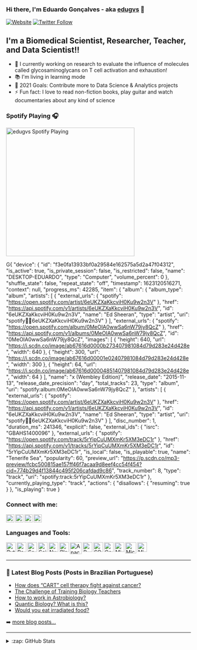 ### Hi there, I'm Eduardo Gonçalves - aka [edugvs][website] 👋

[![Website](https://img.shields.io/website?label=edugvs.github.io/&style=for-the-badge&url=https://edugvs.github.io/)](https://edugvs.github.io/)
[![Twitter Follow](https://img.shields.io/twitter/follow/edugvs?color=1DA1F2&logo=twitter&style=for-the-badge)](https://twitter.com/intent/follow?original_referer=https%3A%2F%2Fgithub.com%2Fedugvs&screen_name=edugvs)

## I'm a Biomedical Scientist, Researcher, Teacher, and Data Scientist!!

- 🔬 I currently working on research to evaluate the influence of molecules called glycosaminoglycans on T cell activation and exhaustion!
- 📚 I'm living in learning mode
- 🥅 2021 Goals: Contribute more to Data Science & Analytics projects
- ⚡ Fun fact: I love to read non-fiction books, play guitar and watch documentaries about any kind of science

### Spotify Playing 🎧

[<img src="https://now-playing-codestackr.vercel.app/api/spotify-playing" alt="edugvs Spotify Playing" width="350" />](https://open.spotify.com/user/12150923777)


G{
  "device": {
    "id": "f3e0fa13933bf0a29584e162575a5d2a47f04312",
    "is_active": true,
    "is_private_session": false,
    "is_restricted": false,
    "name": "DESKTOP-EDUARDO",
    "type": "Computer",
    "volume_percent": 0
  },
  "shuffle_state": false,
  "repeat_state": "off",
  "timestamp": 1623120516271,
  "context": null,
  "progress_ms": 42285,
  "item": {
    "album": {
      "album_type": "album",
      "artists": [
        {
          "external_urls": {
            "spotify": "https://open.spotify.com/artist/6eUKZXaKkcviH0Ku9w2n3V"
          },
          "href": "https://api.spotify.com/v1/artists/6eUKZXaKkcviH0Ku9w2n3V",
          "id": "6eUKZXaKkcviH0Ku9w2n3V",
          "name": "Ed Sheeran",
          "type": "artist",
          "uri": "spotify:artist:6eUKZXaKkcviH0Ku9w2n3V"
        }
      ],
      "external_urls": {
        "spotify": "https://open.spotify.com/album/0MeOIA0wwSa6nW79jy8QcZ"
      },
      "href": "https://api.spotify.com/v1/albums/0MeOIA0wwSa6nW79jy8QcZ",
      "id": "0MeOIA0wwSa6nW79jy8QcZ",
      "images": [
        {
          "height": 640,
          "url": "https://i.scdn.co/image/ab67616d0000b273407981084d79d283e24d428e",
          "width": 640
        },
        {
          "height": 300,
          "url": "https://i.scdn.co/image/ab67616d00001e02407981084d79d283e24d428e",
          "width": 300
        },
        {
          "height": 64,
          "url": "https://i.scdn.co/image/ab67616d00004851407981084d79d283e24d428e",
          "width": 64
        }
      ],
      "name": "x (Wembley Edition)",
      "release_date": "2015-11-13",
      "release_date_precision": "day",
      "total_tracks": 23,
      "type": "album",
      "uri": "spotify:album:0MeOIA0wwSa6nW79jy8QcZ"
    },
    "artists": [
      {
        "external_urls": {
          "spotify": "https://open.spotify.com/artist/6eUKZXaKkcviH0Ku9w2n3V"
        },
        "href": "https://api.spotify.com/v1/artists/6eUKZXaKkcviH0Ku9w2n3V",
        "id": "6eUKZXaKkcviH0Ku9w2n3V",
        "name": "Ed Sheeran",
        "type": "artist",
        "uri": "spotify:artist:6eUKZXaKkcviH0Ku9w2n3V"
      }
    ],
    "disc_number": 1,
    "duration_ms": 241346,
    "explicit": false,
    "external_ids": {
      "isrc": "GBAHS1400096"
    },
    "external_urls": {
      "spotify": "https://open.spotify.com/track/5rYipCuUMXmKr5XM3eDC1r"
    },
    "href": "https://api.spotify.com/v1/tracks/5rYipCuUMXmKr5XM3eDC1r",
    "id": "5rYipCuUMXmKr5XM3eDC1r",
    "is_local": false,
    "is_playable": true,
    "name": "Tenerife Sea",
    "popularity": 60,
    "preview_url": "https://p.scdn.co/mp3-preview/fcbc500815ae157ff46f7acaa9d8eef4cc54f454?cid=774b29d4f13844c495f206cafdad9c86",
    "track_number": 8,
    "type": "track",
    "uri": "spotify:track:5rYipCuUMXmKr5XM3eDC1r"
  },
  "currently_playing_type": "track",
  "actions": {
    "disallows": {
      "resuming": true
    }
  },
  "is_playing": true
}


### Connect with me:

[<img align="left" alt="edugvs.github.io" width="22px" src="https://lh3.googleusercontent.com/F8J1fGTMHStLpmp4LDomj0iAOEn8aRvJJoo0uBbIiPlivhK9EjLyVlAOq0Fw8WBVpgQhBKUDwWfxbLiL5YFfUxVOu-_j5Ph51I5cQfX24agykQOc7PfOCFvS-m4Xx-iOygmOEKE7EDEqBQfC5ELsd5HvWnkzKoZSxxhwyMh71nOvKwObAPiK-jJeRKgr4s7HpSzMTmAHDtce4qT8ZUB6lxF94OmWEPRc3ik7hrAbf8EugvwQTV1_NnNqAVcivBx4z8Akxm176DZ3AijjoD1Q8sU1lkRY04xY4pNCuJg23G_L2u7YEmFePvGR0RTQQNk8WSk20db2D5styqIayB1LydYTExJkk79EY-a7iuVIc1WyVW1AYVldOdOt48B6ANMy84MoP6Rk9ZvoY0M7barigumHVMtRLeVtZFXFy3nr1GCvFd0Fy5Uo-pKCBjsifDQfBKRWOfLacY8NmqdKazwPfuV7KsI_mxtdkejeR4_9KxqXW_srA0S-G9Q5oMInCmqJxXLrcRZHbA55UZB-4eyzZ2zV_7wifQwaBot1Wx3emdKLCwj5drwVqDMKXZmELms-NRx3VkAqE6aA6Tyhou6BgakGhyF8GzncusCBCTIP4xQIjNGDN13BA_zrQRfqQyS3h3fMsyTFAVKmb3Gtj_BvCwTc319147c3yYIdarCK7R5hJOhGsEQrSU_CH6z44X6NxAZRnrA6jJsG88y9BVVt1tWsHw=s180-no?authuser=0" />][website]
[<img align="left" alt="edugvs | Twitter" width="22px" src="https://cdnlogo.com/logos/t/96/twitter-icon.svg" />][twitter]
[<img align="left" alt="edugvs | LinkedIn" width="22px" src="https://image.flaticon.com/icons/png/512/174/174857.png" />][linkedin]
[<img align="left" alt="edugvs | Instagram" width="22px" src="https://upload.wikimedia.org/wikipedia/commons/e/e7/Instagram_logo_2016.svg" />][instagram]

<br />

### Languages and Tools:

<img align="left" alt="Python" width="26px" src="https://upload.wikimedia.org/wikipedia/commons/thumb/c/c3/Python-logo-notext.svg/1200px-Python-logo-notext.svg.png" />
<img align="left" alt="Pandas" width="26px" src="https://lh3.googleusercontent.com/m9_P7yUDUBNMuea-hfI92dk6lOpEEV7KU-dh9jHK3JQL0LQ1r66rDtYrMk-k__gagowW2hEs-9OlgYcB_NEi0O8WZ6zzrpSj0in65Z0OejV-_XiepLlqxlpTKEdVBrqwcjR2SCZCa_wNHM9TR8KwNqridOulRZDbQiuFvTaLrlugQBFH2w-t4QrmJEl-RUM0eSmlVFnDvrkjMpXXaR6Wp-aXZKkjhhQgFvO5fPoDy3U3i_MYrP9nmVSHcl4rZ_l7FqzC7JxZJEvJzNVHsE_rGjl5EzIQQz-PCTRVp0VmcuCIL_w7Xp1vzdiuj3tKK7twC1JcB_-MGECqHez2B9S5yxk8wMIEwamXBYDQ8OwyXCviqkqctF1jk_v8mkDB7kUyddg11c1QSJM-qJmPzXPTlRivJBEC1qowr5WXViOFSBmcgaHCATH52U3oxikwUCRI_MILqIwSNNlKyT0mtr0e-Ia-CNDouFFL7XfNwebN5Ey72rivomX4Dxqdx26Asyf0weP_pcU6IBpLkOd5zb-xIbjeg-_cjgjPIl7S2R1OxRI3eprXKfdlx3bvLP-usNIHXllbM_9GsS-lesqKRQ6GCWttMoblIHCvBTzv-r818uvOF6am4uWadXb_OdsKjh3qVXWghvuvnz1A1hsWTC-EwoEJPVCS3XPkxbyVU4lQvln-189x3D6bLLNdBKDTwPsyqO2rY2slWWGn1bKHLr6v6X2M0w=s800-no?authuser=0" />
<img align="left" alt="Seaborn" width="26px" src="https://lh3.googleusercontent.com/aw7vPKhbsadAfBbAd6n1A07bDQBBQqA5xUggcyqX6iMLvYARzI9KGYq8AsZvhlj99-ncOSOrvPv9CxGXJ88XmqnNHF6wL9fslRbpU2lBhtD2wPgYF8_q-7exyZy-AU55-ckkPIFxyHZxNmtYIe1cbaRzobySuSn4Ne35qune4_mjf1krcT7JufJVXAV2kjd4t2_Lm9PbVuR1WglQg6u9IOdSw5WBs8pgdz9Y4yXXAraKSBKTZT5ahGX28srU3G-gIKWY9OuHtK2HxE8NZwBgCUOrqzWC-te9ZXF9aci72wOpT1qtbrqf9ew31nLLz_qP9CMSx_o_Ov9MzmZKOYOaU4Opec8PZs-ayVtttn5SsHmO0SUPTWUJdQ-n7kord_-zrF0pLq9VJ8ZobKucIsff6anIyCKx72XlyC6ZFCxk9TF2rEUajK6Ccc7cEkwA7st8ksu4_CwAeI4xZvks5X3H6QkfFdoOvNdfJVmrkirebAYcoNNHmi68qAFCBhso0IvBUQ0pJJq6-419clWCIepErJTEC-dLnqaacyfsFJ15JnDO4UtPOkWe0faYZn2-Cf9HvoUQDpgdmazLCbLBWorTH46oAZXKC6kyiBsbElvaXDFiWXqTQ4TIJiKQYwhSG_Te9BTM5vul-AMLlLHtYoPYOdsAHNo8AeqRUXOsWVQNWNhyo-Q05kBkp6NCzHloNwyZtnx4blIaOxArAeWRGQoRJwu1jQ=s800-no?authuser=0" />
<img align="left" alt="Scikit-Learn" width="26px" src="https://lh3.googleusercontent.com/2d860BdOUo-qc8ONmvAR6WE_WL2_77DhADRFYYlJrtexemAgjw-sXrffbPBbeOMgiWZcSCDwfa1_6m_lcYi3QPTLwT0ew5Z1WKkqjCW8m_VermUvhPLHz-osvQZCrHp2ZuCf_OVxT3_4ocXpdE3BjthxLtgg-6aDkdwVAnr284U8G4D8pXyDfJZZcwUPih5jV-o4UuwyRMY20nCDb4_88QTCW5v5Z-o8cEf3qUhsmQkv0-GPzaFuQ7SkYlREND9iOFL8TI-5yJleWCX_qT760Bg-v9SFSzwmaTp9JMiHuflzxKCyO2izqtEhBWHoFgF-Hunlis0JdiRy0D-9HZX1u5ZEczbUHLVffEwLbwWdKDfN7I9BfgNxDUP95RhU5I7gf3gMcm5OAdhZjzz-azVW3laMIIV3BgcZmLpA59HBpWimIHWecM998cYMhmRYmA4FNq1cy9ZssmM-TjeM1HKQHzbsZoQs4SKYKcq_xyqEUQBa_1QsQRij9JblKRtJH0mN4G9RdgNNNAqrUVQAJcpAW6t6euWXDnWb3kp_jAPPOx8yt3o2DhoCQlRvHRioJuARKhg1RukAD-4Jnvo-Tcp9Dw__kfAjUfO22WehdwgmK33ecTOmCkT7e42jXAlCuVoUH_vI1qPzYIvICBjMKGJAnjM26SPsxF-eD2zLTKJOLbmyhc54TZ0wPbIC4z44q2gCcxRt-x1Kc1Q_MPI7VUHTMbaLiA=s800-no?authuser=0" />
<img align="left" alt="NumPy" width="26px" src="https://user-images.githubusercontent.com/50221806/86498201-a8bd8680-bd39-11ea-9d08-66b610a8dc01.png" />
<img align="left" alt="Plotly" width="26px" src="https://cdn-images-1.medium.com/max/200/1*4s68xZ7SUymwwDBn3V97hQ@2x.png" />
<img align="left" alt="Apache Spark" width="32px" src="https://lh3.googleusercontent.com/tDHDbxsSzJ85EZMTx8nbLPXBjLbNIQLEOVEbFWjfsqks7Hklrb2kEY97AmpiZqjdtmRLo6gY-61Q3ys0qAkr10XJQ-beAuTenJnBVDVkvShadybPIyhgzDF1sR5pIfJmAR_Hl7qG_IZAZlsO6BIWQpW9y1XXvM-A9BlxZNVtyVy1ceogW3hdCGU33mj6ALX57FGVUfMtD0FMkD4OhylyacQ4y9LihB9G-MW2js8nFrzI-5zvmKSdg0M5E79RmQ8vC6kICoOpyXCdx4QX4W_XWg3L9JCwYWACJ5FmN5NPsT3yeP4BDmHnjjxgDxWtre05j5qETDBmJ1uO27vias3EPyKrsz5zkvc797RLnLOxwZPBbiBEErVlW4AkVjv3C2ItymCOlJIqhnnmDhYIjVd2_qJoLjHA--kYoedBn9j8_WQuewNVphVADLC5-b7SWqtQBS8em3wde-11nv60UTLPrcg_NySE7dtVqrdmMVndvxoeX3-qsOIbG5klblQFPf57YCTR-UymX9ZGZEjlb4D39QVXtX-NopjfqfY_1yKJz7xQ3lS54LvQE3F_G_ZzCbjNqNgkafrh9c-TRy5ZmlfetxdbOfJ-Y2iacFhqstTylZZnsBio5EvjgLMRchTM7OOg9WHDTinya2KDdUbfZO3PYsNOC3ZTKLwV_tCWOjMDxX6vZO6HVJUbPjJ5Wqzn4d8Dg1Ms4FfhNSwa62OD_wLdHuqh6Q=s1009-no?authuser=0" />
<img align="left" alt="R Language" width="26px" src="https://lh3.googleusercontent.com/gia9tLNi9-6HMVKFiY1HFGSc8sgKyuGUjPf2tz7wTRYeEL4BxMmXCmDGXPztHATXiAnLr6N7B_LfwqubocCZU8gImBRuBAvJ0mbERtX_lDV7fijpyIKVJ-HBC0XGk6kfYJ0QzAnZ82vaKJVTVsJ3GJovq8F9hhd6p26l6s8pgz-8ib1KpmuQ5hHqjkDsZaBx9wgARU1IADKDGUQ48AKs00hB5eEYj2vr3x3tZNoj_t5oHfNUshwSmuTn7TWE_4L3lLaawBY7jqEyOSm3EJEX4i4hj3eslDdfBkflEwiD7Y2qJTjB0rD2mHvkUokpLwQIqHFnhxTWAXKdgtXwHLRneIeo3ieb54BtfN6pLMsBsQJTOU-AxG2HwMEjSHsRfmnyBDdYSl7OfGvmWJNb2FFW2dRqjqWRscNCF9Aprvi5LYLQ98QoIDLdbX_yJytHB_XNfhGEo7Chrw-AtcMw8m_yiljuWukkKfD7AJvAhR83KHFnRXHxnudSdCRrgl1nw6NZjVGEktUnfQSEmO82a49VfdWzvBQus6wveiCGSKD2g1ktCnrU5UbZjPrp4iczAOxwJmVfM5ZtBslqOMmbXBnxoRxG31QqlH8FMqJs4waUIQcBKJ3guFGVtvE-z7AFpNWXFyWi2nScvWjUbLBDJ0lwPrNjILQQM9cOhwxxE2ZssMO6J4_ZpwDJFy15QGzw6416_Sz_5poXidpNZwMob_fQ64Z9Jw=s1009-no?authuser=0" />
<img align="left" alt="SQL" width="26px" src="https://www.freeiconspng.com/uploads/sql-server-icon-png-29.png" />
<img align="left" alt="Google Analytics" width="26px" src="https://lh3.googleusercontent.com/EWlx1RG-nSHEJNXAZNZHf2NSl9Ije9ze9LYInHg5Lk7IoHL_T6gPVTRL7V5WjhOAyGqmiXUd4VXjUYmtSlfWLqrB-As2214_x561_LocBRY9tGEMWkkzQCm9qdqeFwCpzGsUUDTz6BGl8_wxLyAyMHksDu6guJkLd5yFlTblqGWkTeC0K-k4rLrwTpNrtV8HF2fG3HyQ2WZSm2mtxgNh3NfMfd2T0H-ckPEhIN-6fpoltnxGsiPSXK1LL6NhNQEnadYaYeDRIEgI7YzT95JGQo8wJU_00Ea8rbcf3yiN-ieHMCYjxlQ_sQ5kMDZ4ioRDcJw5FYyYW9oQOxEkDcyY-lJaua0XzosBI1mSiRNii1yQHIEQIppg6YYqxcR4z5YY82oICjUDYKSPFliOBEMaQh9HZKZdJkwzil075ZL25Ipm38sURvp0TvQTSfnzlRqnnwV7NhwFP96lSNG9D5-hMTlNwo9sdv2TBEA4kSeR3pckA7FhoXr98G79p4LjA74vYs4I3ZihMU5Do9HV2295wiFhtK1YlpMK46lknSvnVBxOgO3GzRDRXOaIGJ2HTBDe_SdeieY6TnfQ-L_HsLeEvg0KCGv2UKO4tukgVajDgYj4AFtlVWKl2uJmXdHNQM2628HR1t3s4ZmJoB9gkxur-yjcsRNNe-DEsCKn1fNdd7LGEaUfH7DlNEkOossDQK1zRDEES4IeunSm9OcM2I7XpBajxA=s1009-no?authuser=0" />
<img align="left" alt="Microsoft Power BI" width="26px" src="https://ellipsesolutions.com/wp-content/uploads/2017/01/PowerBI-Logo.png" />
<img align="left" alt="Microsoft Azure Machine Learning" width="30px" src="https://ms-toolsai.gallerycdn.vsassets.io/extensions/ms-toolsai/vscode-ai/0.5.1/1556575437282/Microsoft.VisualStudio.Services.Icons.Default" />
<img align="left" alt="Microsoft Office" width="26px" src="https://upload.wikimedia.org/wikipedia/commons/thumb/0/0c/Microsoft_Office_logo_%282013%E2%80%932019%29.svg/864px-Microsoft_Office_logo_%282013%E2%80%932019%29.svg.png" />

<br />
<br />

---

### 📕 Latest Blog Posts (Posts in Brazilian Portuguese)

<!-- BLOG-POST-LIST:START -->
- [How does “CART” cell therapy fight against cancer?](https://biologiaparabiologos.com.br/saiba-como-a-imunoterapia-celular-combate-o-cancer/)
- [The Challenge of Training Biology Teachers](https://biologiaparabiologos.com.br/o-desafio-de-formar-professores-de-biologia/)
- [How to work in Astrobiology?](https://biologiaparabiologos.com.br/como-atuar-na-astrobiologia/)
- [Quantic Biology? What is this?](https://biologiaparabiologos.com.br/a-incrivel-ciencia-da-biologia-quantica/)
- [Would you eat irradiated food?](https://biologiaparabiologos.com.br/duas-utilidades-das-radiacoes-que-voce-provavelmente-nao-sabia/)
<!-- BLOG-POST-LIST:END -->

➡️ [more blog posts...](https://biologiaparabiologos.com.br/)

---


<details>
  <summary>:zap: GitHub Stats</summary>

  [![Anurag's GitHub stats](https://github-readme-stats.vercel.app/api?username=edugvs)](https://github.com/edugvs/github-readme-stats)

</details>

[website]: https://edugvs.github.io/
[twitter]: https://twitter.com/edugvs
[instagram]: https://www.instagram.com/edugvs/
[linkedin]: https://www.linkedin.com/in/eduardogpereira/
